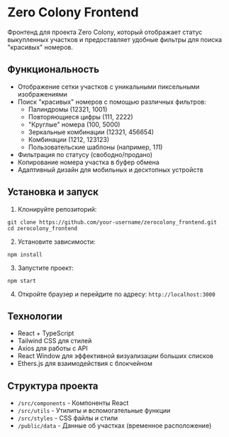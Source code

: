 # Zero Colony Frontend

Фронтенд для проекта Zero Colony, который отображает статус выкупленных участков и предоставляет удобные фильтры для поиска "красивых" номеров.

## Функциональность

- Отображение сетки участков с уникальными пиксельными изображениями
- Поиск "красивых" номеров с помощью различных фильтров:
  - Палиндромы (12321, 1001)
  - Повторяющиеся цифры (111, 2222)
  - "Круглые" номера (100, 5000)
  - Зеркальные комбинации (12321, 456654)
  - Комбинации (1212, 123123)
  - Пользовательские шаблоны (например, 1*1*1)
- Фильтрация по статусу (свободно/продано)
- Копирование номера участка в буфер обмена
- Адаптивный дизайн для мобильных и десктопных устройств

## Установка и запуск

1. Клонируйте репозиторий:
```
git clone https://github.com/your-username/zerocolony_frontend.git
cd zerocolony_frontend
```

2. Установите зависимости:
```
npm install
```

3. Запустите проект:
```
npm start
```

4. Откройте браузер и перейдите по адресу: `http://localhost:3000`

## Технологии

- React + TypeScript
- Tailwind CSS для стилей
- Axios для работы с API
- React Window для эффективной визуализации больших списков
- Ethers.js для взаимодействия с блокчейном

## Структура проекта

- `/src/components` - Компоненты React
- `/src/utils` - Утилиты и вспомогательные функции
- `/src/styles` - CSS файлы и стили
- `/public/data` - Данные об участках (временное расположение) 